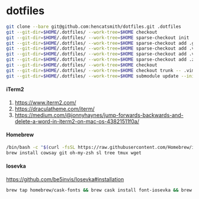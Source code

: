 dotfiles
========

```bash
git clone --bare git@github.com:hencatsmith/dotfiles.git .dotfiles
git --git-dir=$HOME/.dotfiles/ --work-tree=$HOME checkout
git --git-dir=$HOME/.dotfiles/ --work-tree=$HOME sparse-checkout init
git --git-dir=$HOME/.dotfiles/ --work-tree=$HOME sparse-checkout add .gitconfig
git --git-dir=$HOME/.dotfiles/ --work-tree=$HOME sparse-checkout add .vim
git --git-dir=$HOME/.dotfiles/ --work-tree=$HOME sparse-checkout add .vimrc
git --git-dir=$HOME/.dotfiles/ --work-tree=$HOME sparse-checkout add .zshrc
git --git-dir=$HOME/.dotfiles/ --work-tree=$HOME checkout
git --git-dir=$HOME/.dotfiles/ --work-tree=$HOME checkout trunk -- .vim
git --git-dir=$HOME/.dotfiles/ --work-tree=$HOME submodule update --init --recursive
```

#### iTerm2

1. https://www.iterm2.com/
1. https://draculatheme.com/iterm/
1. https://medium.com/@jonnyhaynes/jump-forwards-backwards-and-delete-a-word-in-iterm2-on-mac-os-43821511f0a/

#### Homebrew

```bash
/bin/bash -c "$(curl -fsSL https://raw.githubusercontent.com/Homebrew/install/master/install.sh)"
brew install cowsay git oh-my-zsh sl tree tmux wget
```

#### Iosevka

https://github.com/be5invis/Iosevka#installation

```bash
brew tap homebrew/cask-fonts && brew cask install font-iosevka && brew cask install font-iosevka-slab
```
